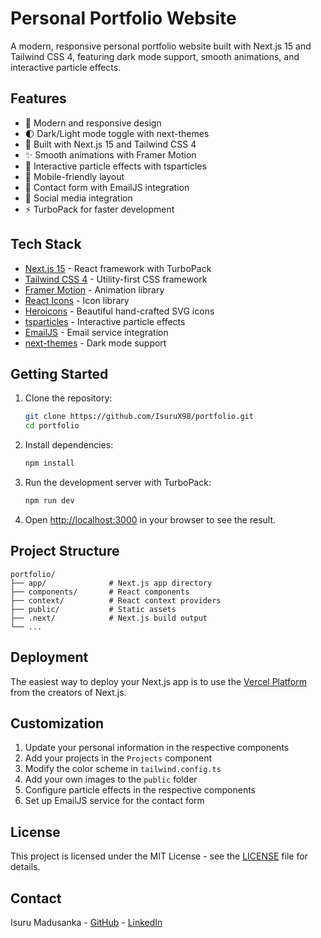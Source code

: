 # Personal Portfolio Website

A modern, responsive personal portfolio website built with Next.js 15 and Tailwind CSS 4, featuring dark mode support, smooth animations, and interactive particle effects.

## Features

- 🎨 Modern and responsive design
- 🌓 Dark/Light mode toggle with next-themes
- 🚀 Built with Next.js 15 and Tailwind CSS 4
- ✨ Smooth animations with Framer Motion
- 🌟 Interactive particle effects with tsparticles
- 📱 Mobile-friendly layout
- 📝 Contact form with EmailJS integration
- 🔗 Social media integration
- ⚡ TurboPack for faster development

## Tech Stack

- [Next.js 15](https://nextjs.org/) - React framework with TurboPack
- [Tailwind CSS 4](https://tailwindcss.com/) - Utility-first CSS framework
- [Framer Motion](https://www.framer.com/motion/) - Animation library
- [React Icons](https://react-icons.github.io/react-icons/) - Icon library
- [Heroicons](https://heroicons.com/) - Beautiful hand-crafted SVG icons
- [tsparticles](https://particles.js.org/) - Interactive particle effects
- [EmailJS](https://www.emailjs.com/) - Email service integration
- [next-themes](https://github.com/pacocoursey/next-themes) - Dark mode support

## Getting Started

1. Clone the repository:

   ```bash
   git clone https://github.com/IsuruX98/portfolio.git
   cd portfolio
   ```

2. Install dependencies:

   ```bash
   npm install
   ```

3. Run the development server with TurboPack:

   ```bash
   npm run dev
   ```

4. Open [http://localhost:3000](http://localhost:3000) in your browser to see the result.

## Project Structure

```
portfolio/
├── app/              # Next.js app directory
├── components/       # React components
├── context/          # React context providers
├── public/           # Static assets
├── .next/            # Next.js build output
└── ...
```

## Deployment

The easiest way to deploy your Next.js app is to use the [Vercel Platform](https://vercel.com/new?utm_medium=default-template&filter=next.js&utm_source=create-next-app&utm_campaign=create-next-app-readme) from the creators of Next.js.

## Customization

1. Update your personal information in the respective components
2. Add your projects in the `Projects` component
3. Modify the color scheme in `tailwind.config.ts`
4. Add your own images to the `public` folder
5. Configure particle effects in the respective components
6. Set up EmailJS service for the contact form

## License

This project is licensed under the MIT License - see the [LICENSE](LICENSE) file for details.

## Contact

Isuru Madusanka - [GitHub](https://github.com/IsuruX98) - [LinkedIn](https://www.linkedin.com/in/isuru-madusanka-1b9210218/)
